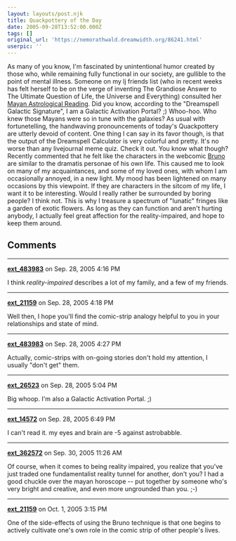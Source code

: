 ```yaml
---
layout: layouts/post.njk
title: Quackpottery of the Day
date: 2005-09-28T13:52:00.000Z
tags: []
original_url: 'https://nemorathwald.dreamwidth.org/86241.html'
userpic: ''
---
```

As many of you know, I'm fascinated by unintentional humor created by those who, while remaining fully functional in our society, are gullible to the point of mental illness. Someone on my lj friends list (who in recent weeks has felt herself to be on the verge of inventing The Grandiose Answer to The Ultimate Question of Life, the Universe and Everything) consulted her [Mayan Astrological Reading](http://www.astrodreamadvisor.com/free_mayan_readings.html). Did you know, according to the "Dreamspell Galactic Signature", I am a Galactic Activation Portal? ;) Whoo-hoo. Who knew those Mayans were so in tune with the galaxies? As usual with fortunetelling, the handwaving pronouncements of today's Quackpottery are utterly devoid of content. One thing I can say in its favor though, is that the output of the Dreamspell Calculator is very colorful and pretty. It's no worse than any livejournal meme quiz. Check it out. You know what though? Recently commented that he felt like the characters in the webcomic [Bruno](http://brunostrip.com/bruno.html) are similar to the dramatis personae of his own life. This caused me to look on many of my acquaintances, and some of my loved ones, with whom I am occasionally annoyed, in a new light. My mood has been lightened on many occasions by this viewpoint. If they are characters in the sitcom of my life, I want it to be interesting. Would I really rather be surrounded by boring people? I think not. This is why I treasure a spectrum of "lunatic" fringes like a garden of exotic flowers. As long as they can function and aren't hurting anybody, I actually feel great affection for the reality-impaired, and hope to keep them around.

## Comments

---

**[ext_483983](https://www.dreamwidth.org/users/ext_483983)** on Sep. 28, 2005 4:16 PM

I think _reality-impaired_ describes a lot of my family, and a few of my friends.

---

**[ext_21159](https://www.dreamwidth.org/users/ext_21159)** on Sep. 28, 2005 4:18 PM

Well then, I hope you'll find the comic-strip analogy helpful to you in your relationships and state of mind.

---

**[ext_483983](https://www.dreamwidth.org/users/ext_483983)** on Sep. 28, 2005 4:27 PM

Actually, comic-strips with on-going stories don't hold my attention, I usually "don't get" them.

---

**[ext_26523](https://www.dreamwidth.org/users/ext_26523)** on Sep. 28, 2005 5:04 PM

Big whoop. I'm also a Galactic Activation Portal. ;)

---

**[ext_14572](https://www.dreamwidth.org/users/ext_14572)** on Sep. 28, 2005 6:49 PM

I can't read it. my eyes and brain are -5 against astrobabble.

---

**[ext_362572](https://www.dreamwidth.org/users/ext_362572)** on Sep. 30, 2005 11:26 AM

Of course, when it comes to being reality impaired, you realize that you've just traded one fundamentalist reality tunnel for another, don't you? I had a good chuckle over the mayan horoscope -- put together by someone who's very bright and creative, and even more ungrounded than you. ;-)

---

**[ext_21159](https://www.dreamwidth.org/users/ext_21159)** on Oct. 1, 2005 3:15 PM

One of the side-effects of using the Bruno technique is that one begins to actively cultivate one's own role in the comic strip of other people's lives.
